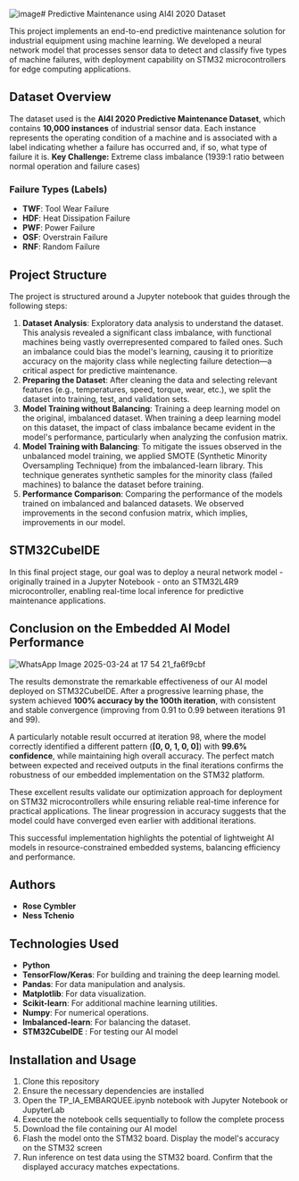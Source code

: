 ![image](https://github.com/user-attachments/assets/3374207b-4a83-40dd-b63a-add09cf5f355)# Predictive Maintenance using AI4I 2020 Dataset

This project implements an end-to-end predictive maintenance solution for industrial equipment using machine learning. We developed a neural network model that processes sensor data to detect and classify five types of machine failures, with deployment capability on STM32 microcontrollers for edge computing applications.

## Dataset Overview

The dataset used is the **AI4I 2020 Predictive Maintenance Dataset**, which contains **10,000 instances** of industrial sensor data. Each instance represents the operating condition of a machine and is associated with a label indicating whether a failure has occurred and, if so, what type of failure it is.
**Key Challenge:** Extreme class imbalance (1939:1 ratio between normal operation and failure cases)

### Failure Types (Labels)

- **TWF**: Tool Wear Failure
- **HDF**: Heat Dissipation Failure
- **PWF**: Power Failure
- **OSF**: Overstrain Failure
- **RNF**: Random Failure


## Project Structure

The project is structured around a Jupyter notebook that guides through the following steps:

1. **Dataset Analysis**: Exploratory data analysis to understand the dataset. This analysis revealed a significant class imbalance, with functional machines being vastly overrepresented compared to failed ones. Such an imbalance could bias the model's learning, causing it to prioritize accuracy on the majority class while neglecting failure detection—a critical aspect for predictive maintenance. 
2. **Preparing the Dataset**: After cleaning the data and selecting relevant features (e.g., temperatures, speed, torque, wear, etc.), we split the dataset into training, test, and validation sets.
3. **Model Training without Balancing**: Training a deep learning model on the original, imbalanced dataset. When training a deep learning model on this dataset, the impact of class imbalance became evident in the model's performance, particularly when analyzing the confusion matrix.
4. **Model Training with Balancing**: To mitigate the issues observed in the unbalanced model training, we applied SMOTE (Synthetic Minority Oversampling Technique) from the imbalanced-learn library. This technique generates synthetic samples for the minority class (failed machines) to balance the dataset before training.
5. **Performance Comparison**: Comparing the performance of the models trained on imbalanced and balanced datasets. We observed improvements in the second confusion matrix, which implies, improvements in our model.

## STM32CubeIDE
In this final project stage, our goal was to deploy a neural network model - originally trained in a Jupyter Notebook - onto an STM32L4R9 microcontroller, enabling real-time local inference for predictive maintenance applications.

## Conclusion on the Embedded AI Model Performance

![WhatsApp Image 2025-03-24 at 17 54 21_fa6f9cbf](https://github.com/user-attachments/assets/ede1e31c-4f4b-4bf2-9a74-afdd37b0d3f8)


The results demonstrate the remarkable effectiveness of our AI model deployed on STM32CubeIDE. After a progressive learning phase, the system achieved **100% accuracy by the 100th iteration**, with consistent and stable convergence (improving from 0.91 to 0.99 between iterations 91 and 99).  

A particularly notable result occurred at iteration 98, where the model correctly identified a different pattern (**[0, 0, 1, 0, 0]**) with **99.6% confidence**, while maintaining high overall accuracy. The perfect match between expected and received outputs in the final iterations confirms the robustness of our embedded implementation on the STM32 platform.  

These excellent results validate our optimization approach for deployment on STM32 microcontrollers while ensuring reliable real-time inference for practical applications. The linear progression in accuracy suggests that the model could have converged even earlier with additional iterations.  

This successful implementation highlights the potential of lightweight AI models in resource-constrained embedded systems, balancing efficiency and performance.

## Authors

- **Rose Cymbler**
- **Ness Tchenio**

## Technologies Used

- **Python**
- **TensorFlow/Keras**: For building and training the deep learning model.
- **Pandas**: For data manipulation and analysis.
- **Matplotlib**: For data visualization.
- **Scikit-learn**: For additional machine learning utilities.
- **Numpy**: For numerical operations.
- **Imbalanced-learn**: For balancing the dataset.
- **STM32CubeIDE** : For testing our AI model

## Installation and Usage

1) Clone this repository
2) Ensure the necessary dependencies are installed
3) Open the TP_IA_EMBARQUEE.ipynb notebook with Jupyter Notebook or JupyterLab
4) Execute the notebook cells sequentially to follow the complete process
5) Download the file containing our AI model
6) Flash the model onto the STM32 board. Display the model's accuracy on the STM32 screen
7) Run inference on test data using the STM32 board. Confirm that the displayed accuracy matches expectations.
